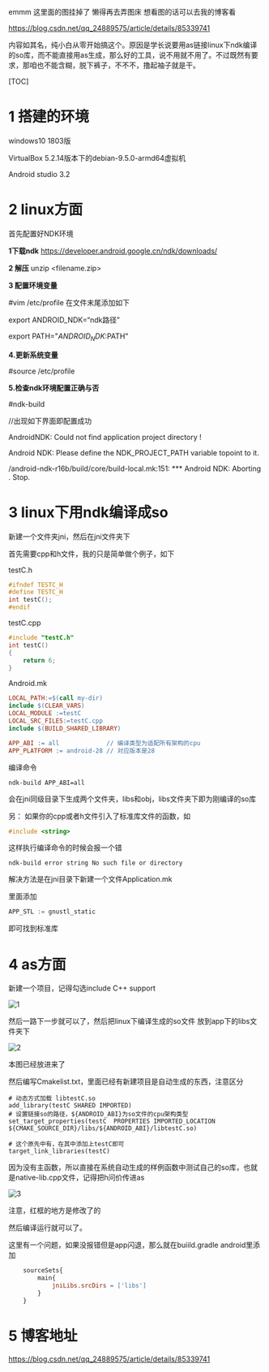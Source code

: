 emmm 这里面的图挂掉了 懒得再去弄图床 想看图的话可以去我的博客看

https://blog.csdn.net/qq_24889575/article/details/85339741



内容如其名，纯小白从零开始搞这个。原因是学长说要用as链接linux下ndk编译的so库，而不能直接用as生成，那么好的工具，说不用就不用了。不过既然有要求，那咱也不能含糊，脱下裤子，不不不，撸起袖子就是干。      



[TOC]



# 1 搭建的环境

windows10 1803版

VirtualBox 5.2.14版本下的debian-9.5.0-armd64虚拟机

Android studio 3.2        



# 2 linux方面

首先配置好NDK环境

**1下载ndk** https://developer.android.google.cn/ndk/downloads/

**2 解压** unzip <filename.zip>

**3 配置环境变量**

#vim /etc/profile 在文件末尾添加如下

export ANDROID_NDK=“ndk路径”

export PATH="$ANDROID_NDK:$PATH"    

**4.更新系统变量**

#source /etc/profile    

**5.检查ndk环境配置正确与否**

#ndk-build 

//出现如下界面即配置成功

AndroidNDK: Could not find application project directory !

Android NDK: Please define the NDK_PROJECT_PATH variable topoint to it.

/android-ndk-r16b/build/core/build-local.mk:151: *** Android NDK: Aborting    .  Stop.



# 3 linux下用ndk编译成so

新建一个文件夹jni，然后在jni文件夹下

首先需要cpp和h文件，我的只是简单做个例子，如下    

testC.h

```c++
#ifndef TESTC_H
#define TESTC_H
int testC();
#endif
```

testC.cpp

```C++
#include "testC.h"
int testC()
{
	return 6;
}
```

Android.mk

```makefile
LOCAL_PATH:=$(call my-dir)
include $(CLEAR_VARS)
LOCAL_MODULE :=testC
LOCAL_SRC_FILES:=testC.cpp
include $(BUILD_SHARED_LIBRARY)

APP_ABI := all             // 编译类型为适配所有架构的cpu
APP_PLATFORM := android-28 // 对应版本是28

```

编译命令

```shell
ndk-build APP_ABI=all
```

会在jni同级目录下生成两个文件夹，libs和obj，libs文件夹下即为刚编译的so库    





另： 如果你的cpp或者h文件引入了标准库文件的函数，如

```C++
#include <string>
```

这样执行编译命令的时候会报一个错

```shell
ndk-build error string No such file or directory
```

解决方法是在jni目录下新建一个文件Application.mk

里面添加

```c++
APP_STL := gnustl_static
```

即可找到标准库



# 4 as方面

新建一个项目，记得勾选include C++ support

![1](D:\pic\1.png)

然后一路下一步就可以了，然后把linux下编译生成的so文件 放到app下的libs文件夹下

![2](D:\pic\2.png)

本图已经放进来了



然后编写Cmakelist.txt，里面已经有新建项目是自动生成的东西，注意区分

```shell
# 动态方式加载 libtestC.so
add_library(testC SHARED IMPORTED)
# 设置链接so的路径，${ANDROID_ABI}为so文件的cpu架构类型
set_target_properties(testC  PROPERTIES IMPORTED_LOCATION ${CMAKE_SOURCE_DIR}/libs/${ANDROID_ABI}/libtestC.so)

# 这个原先中有，在其中添加上testC即可
target_link_libraries(testC)
```



因为没有主函数，所以直接在系统自动生成的样例函数中测试自己的so库，也就是native-lib.cpp文件，记得把h问价传进as

![3](D:\pic\3.png)

注意，红框的地方是修改了的



然后编译运行就可以了。    



这里有一个问题，如果没报错但是app闪退，那么就在buiild.gradle android里添加

```makefile
    sourceSets{
        main{
            jniLibs.srcDirs = ['libs']
        }
    }
```



# 5 博客地址

https://blog.csdn.net/qq_24889575/article/details/85339741